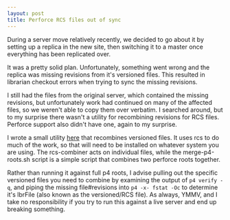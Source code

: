 ```yaml
---
layout: post
title: Perforce RCS files out of sync
---
```

During a server move relatively recently, we decided to go about it by setting up a replica in the new site, then switching it to a master once everything has been replicated over.

It was a pretty solid plan. Unfortunately, something went wrong and the replica was missing revisions from it's versioned files. This resulted in librarian checkout errors when trying to sync the missing revisions.

I still had the files from the original server, which contained the missing revisions, but unfortunately work had continued on many of the affected files, so we weren't able to copy them over verbatim. I searched around, but to my surprise there wasn't a utility for recombining revisions for RCS files. Perforce support also didn't have one, again to my surprise.

I wrote a small utility [here](https://github.com/rpetti/rcs-combiner) that recombines versioned files. It uses rcs to do much of the work, so that will need to be installed on whatever system you are using. The rcs-combiner acts on individual files, while the merge-p4-roots.sh script is a simple script that combines two perforce roots together.

Rather than running it against full p4 roots, I advise pulling out the specific versioned files you need to combine by examining the output of `p4 verify -q`, and piping the missing file#revisions into `p4 -x- fstat -Oc` to determine it's lbrFile (also known as the versioned/RCS file). As always, YMMV, and I take no responsibility if you try to run this against a live server and end up breaking something.

